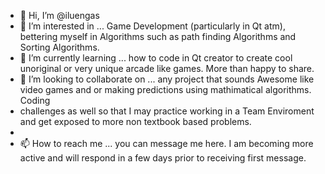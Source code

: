 - 👋 Hi, I’m @iluengas
- 👀 I’m interested in ... Game Development (particularly in Qt atm), bettering myself in Algorithms such as path finding Algorithms and Sorting Algorithms.
- 🌱 I’m currently learning ... how to code in Qt creator to create cool unoriginal or very unique arcade like games. More than happy to share.
- 💞️ I’m looking to collaborate on ... any project that sounds Awesome like video games and or making predictions using mathimatical algorithms. Coding 
- challenges as well so that I may practice working in a Team Enviroment and get exposed to more non textbook based problems.
-
- 📫 How to reach me ... you can message me here. I am becoming more active and will respond in a few days prior to receiving first message.

<!---
iluengas/iluengas is a ✨ special ✨ repository because its `README.md` (this file) appears on your GitHub profile.
You can click the Preview link to take a look at your changes.
--->
